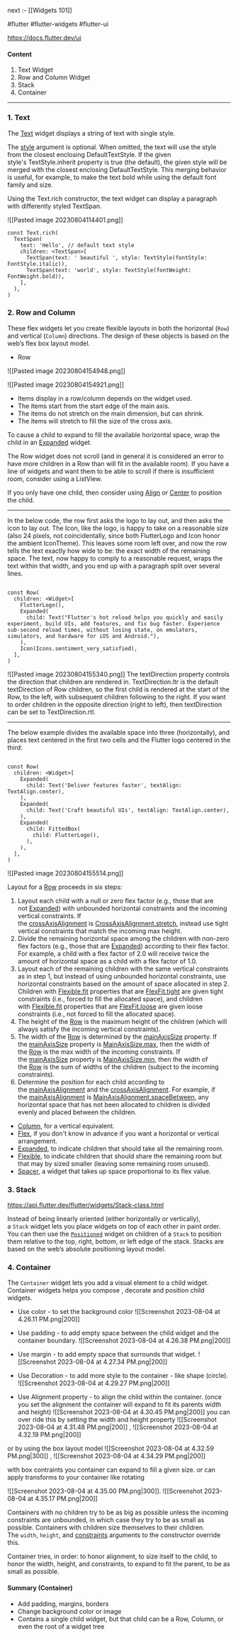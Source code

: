 next :- [[Widgets 101]]

#flutter 
#flutter-widgets
#flutter-ui 


https://docs.flutter.dev/ui

#### Content
1. Text Widget
2. Row and Column Widget
3. Stack
4. Container


---

### 1. Text

The [Text](https://api.flutter.dev/flutter/widgets/Text-class.html) widget displays a string of text with single style.

The [style](https://api.flutter.dev/flutter/widgets/Text/style.html) argument is optional. When omitted, the text will use the style from the closest enclosing DefaultTextStyle. If the given style's TextStyle.inherit property is true (the default), the given style will be merged with the closest enclosing DefaultTextStyle. This merging behavior is useful, for example, to make the text bold while using the default font family and size.

Using the Text.rich constructor, the text widget can display a paragraph with differently styled TextSpan.

![[Pasted image 20230804114401.png]]
```
const Text.rich(
  TextSpan(
    text: 'Hello', // default text style
    children: <TextSpan>[
      TextSpan(text: ' beautiful ', style: TextStyle(fontStyle: FontStyle.italic)),
      TextSpan(text: 'world', style: TextStyle(fontWeight: FontWeight.bold)),
    ],
  ),
)
```


### 2. Row and Column

These flex widgets let you create flexible layouts in both the horizontal (`Row`) and vertical (`Column`) directions. The design of these objects is based on the web’s flex box layout model.

- Row 

![[Pasted image 20230804154948.png]]

![[Pasted image 20230804154921.png]]

- Items display in a row/column depends on the widget used.
- The items start from the start edge of the main axis.
- The items do not stretch on the main dimension, but can shrink.
- The items will stretch to fill the size of the cross axis.

To cause a child to expand to fill the available horizontal space, wrap the child in an [Expanded](https://api.flutter.dev/flutter/widgets/Expanded-class.html) widget.

The Row widget does not scroll (and in general it is considered an error to have more children in a Row than will fit in the available room). If you have a line of widgets and want them to be able to scroll if there is insufficient room, consider using a ListView.

If you only have one child, then consider using [Align](https://api.flutter.dev/flutter/widgets/Align-class.html) or [Center](https://api.flutter.dev/flutter/widgets/Center-class.html) to position the child.

--- 
In the below code, the row first asks the logo to lay out, and then asks the icon to lay out. The Icon, like the logo, is happy to take on a reasonable size (also 24 pixels, not coincidentally, since both FlutterLogo and Icon honor the ambient IconTheme). This leaves some room left over, and now the row tells the text exactly how wide to be: the exact width of the remaining space. The text, now happy to comply to a reasonable request, wraps the text within that width, and you end up with a paragraph split over several lines.

```

const Row(
  children: <Widget>[
    FlutterLogo(),
    Expanded(
      child: Text("Flutter's hot reload helps you quickly and easily experiment, build UIs, add features, and fix bug faster. Experience sub-second reload times, without losing state, on emulators, simulators, and hardware for iOS and Android."),
    ),
    Icon(Icons.sentiment_very_satisfied),
  ],
)
```
![[Pasted image 20230804155340.png]]
The textDirection property controls the direction that children are rendered in. TextDirection.ltr is the default textDirection of Row children, so the first child is rendered at the start of the Row, to the left, with subsequent children following to the right. If you want to order children in the opposite direction (right to left), then textDirection can be set to TextDirection.rtl.

--- 

The below example divides the available space into three (horizontally), and places text centered in the first two cells and the Flutter logo centered in the third:
```

const Row(
  children: <Widget>[
    Expanded(
      child: Text('Deliver features faster', textAlign: TextAlign.center),
    ),
    Expanded(
      child: Text('Craft beautiful UIs', textAlign: TextAlign.center),
    ),
    Expanded(
      child: FittedBox(
        child: FlutterLogo(),
      ),
    ),
  ],
)
```
![[Pasted image 20230804155514.png]]


Layout for a [Row](https://api.flutter.dev/flutter/widgets/Row-class.html) proceeds in six steps:

1. Layout each child with a null or zero flex factor (e.g., those that are not [Expanded](https://api.flutter.dev/flutter/widgets/Expanded-class.html)) with unbounded horizontal constraints and the incoming vertical constraints. If the [crossAxisAlignment](https://api.flutter.dev/flutter/widgets/Flex/crossAxisAlignment.html) is [CrossAxisAlignment.stretch](https://api.flutter.dev/flutter/rendering/CrossAxisAlignment.html), instead use tight vertical constraints that match the incoming max height.
2. Divide the remaining horizontal space among the children with non-zero flex factors (e.g., those that are [Expanded](https://api.flutter.dev/flutter/widgets/Expanded-class.html)) according to their flex factor. For example, a child with a flex factor of 2.0 will receive twice the amount of horizontal space as a child with a flex factor of 1.0.
3. Layout each of the remaining children with the same vertical constraints as in step 1, but instead of using unbounded horizontal constraints, use horizontal constraints based on the amount of space allocated in step 2. Children with [Flexible.fit](https://api.flutter.dev/flutter/widgets/Flexible/fit.html) properties that are [FlexFit.tight](https://api.flutter.dev/flutter/rendering/FlexFit.html) are given tight constraints (i.e., forced to fill the allocated space), and children with [Flexible.fit](https://api.flutter.dev/flutter/widgets/Flexible/fit.html) properties that are [FlexFit.loose](https://api.flutter.dev/flutter/rendering/FlexFit.html) are given loose constraints (i.e., not forced to fill the allocated space).
4. The height of the [Row](https://api.flutter.dev/flutter/widgets/Row-class.html) is the maximum height of the children (which will always satisfy the incoming vertical constraints).
5. The width of the [Row](https://api.flutter.dev/flutter/widgets/Row-class.html) is determined by the [mainAxisSize](https://api.flutter.dev/flutter/widgets/Flex/mainAxisSize.html) property. If the [mainAxisSize](https://api.flutter.dev/flutter/widgets/Flex/mainAxisSize.html) property is [MainAxisSize.max](https://api.flutter.dev/flutter/rendering/MainAxisSize.html), then the width of the [Row](https://api.flutter.dev/flutter/widgets/Row-class.html) is the max width of the incoming constraints. If the [mainAxisSize](https://api.flutter.dev/flutter/widgets/Flex/mainAxisSize.html) property is [MainAxisSize.min](https://api.flutter.dev/flutter/rendering/MainAxisSize.html), then the width of the [Row](https://api.flutter.dev/flutter/widgets/Row-class.html) is the sum of widths of the children (subject to the incoming constraints).
6. Determine the position for each child according to the [mainAxisAlignment](https://api.flutter.dev/flutter/widgets/Flex/mainAxisAlignment.html) and the [crossAxisAlignment](https://api.flutter.dev/flutter/widgets/Flex/crossAxisAlignment.html). For example, if the [mainAxisAlignment](https://api.flutter.dev/flutter/widgets/Flex/mainAxisAlignment.html) is [MainAxisAlignment.spaceBetween](https://api.flutter.dev/flutter/rendering/MainAxisAlignment.html), any horizontal space that has not been allocated to children is divided evenly and placed between the children.

- [Column](https://api.flutter.dev/flutter/widgets/Column-class.html), for a vertical equivalent.
- [Flex](https://api.flutter.dev/flutter/widgets/Flex-class.html), if you don't know in advance if you want a horizontal or vertical arrangement.
- [Expanded](https://api.flutter.dev/flutter/widgets/Expanded-class.html), to indicate children that should take all the remaining room.
- [Flexible](https://api.flutter.dev/flutter/widgets/Flexible-class.html), to indicate children that should share the remaining room but that may by sized smaller (leaving some remaining room unused).
- [Spacer](https://api.flutter.dev/flutter/widgets/Spacer-class.html), a widget that takes up space proportional to its flex value.

### 3. Stack

https://api.flutter.dev/flutter/widgets/Stack-class.html

Instead of being linearly oriented (either horizontally or vertically), a `Stack` widget lets you place widgets on top of each other in paint order. You can then use the [`Positioned`](https://api.flutter.dev/flutter/widgets/Positioned-class.html) widget on children of a `Stack` to position them relative to the top, right, bottom, or left edge of the stack. Stacks are based on the web’s absolute positioning layout model.



### 4. Container

The `Container` widget lets you add a visual element to a child widget. Container widgets helps you compose , decorate and position child widgets.
- Use color - to set the background color
![[Screenshot 2023-08-04 at 4.26.11 PM.png|200]]

- Use padding - to add empty space between the child widget and the container boundary.
![[Screenshot 2023-08-04 at 4.26.38 PM.png|200]]

- Use margin - to add empty space that surrounds that widget.
![[Screenshot 2023-08-04 at 4.27.34 PM.png|200]]

- Use Decoration - to add more style to the container - like shape (circle).
![[Screenshot 2023-08-04 at 4.29.27 PM.png|200]]

- Use Alignment property - to align the child within the container.
(once you set the alignment the container will expand to fit its parents width and height)
![[Screenshot 2023-08-04 at 4.30.45 PM.png|200]]
you can over ride this by setting the width and height property
![[Screenshot 2023-08-04 at 4.31.48 PM.png|200]] , ![[Screenshot 2023-08-04 at 4.32.19 PM.png|200]]

or by using the box layout model
![[Screenshot 2023-08-04 at 4.32.59 PM.png|300]] , ![[Screenshot 2023-08-04 at 4.34.29 PM.png|200]]

with box contraints you container can expand to fill a given size. or can apply transforms to your container like rotating 

![[Screenshot 2023-08-04 at 4.35.00 PM.png|300]]. ![[Screenshot 2023-08-04 at 4.35.17 PM.png|200]]



Containers with no children try to be as big as possible unless the incoming constraints are unbounded, in which case they try to be as small as possible. Containers with children size themselves to their children. The `width`, `height`, and [constraints](https://api.flutter.dev/flutter/widgets/Container/constraints.html) arguments to the constructor override this.

Container tries, in order: to honor alignment, to size itself to the child, to honor the width, height, and constraints, to expand to fit the parent, to be as small as possible.

#### Summary (Container)

- Add padding, margins, borders
- Change background color or image
- Contains a single child widget, but that child can be a Row, Column, or even the root of a widget tree